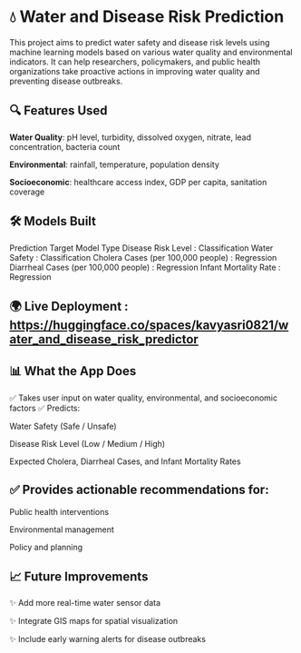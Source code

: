 # 💧 Water and Disease Risk Prediction
This project aims to predict water safety and disease risk levels using machine learning models based on various water quality and environmental indicators. It can help researchers, policymakers, and public health organizations take proactive actions in improving water quality and preventing disease outbreaks.


## 🔍 Features Used
**Water Quality**: pH level, turbidity, dissolved oxygen, nitrate, lead concentration, bacteria count

**Environmental**: rainfall, temperature, population density

**Socioeconomic**: healthcare access index, GDP per capita, sanitation coverage



## 🛠️ Models Built
Prediction Target	Model Type
Disease Risk Level : 	Classification
Water Safety : 	Classification
Cholera Cases (per 100,000 people) : 	Regression
Diarrheal Cases (per 100,000 people) : 	Regression
Infant Mortality Rate :	Regression

## 🌍 Live Deployment : https://huggingface.co/spaces/kavyasri0821/water_and_disease_risk_predictor


## 📊 What the App Does
✅ Takes user input on water quality, environmental, and socioeconomic factors
✅ Predicts:

Water Safety (Safe / Unsafe)

Disease Risk Level (Low / Medium / High)

Expected Cholera, Diarrheal Cases, and Infant Mortality Rates

## ✅ Provides actionable recommendations for:

Public health interventions

Environmental management

Policy and planning


## 📈 Future Improvements
✨ Add more real-time water sensor data

✨ Integrate GIS maps for spatial visualization

✨ Include early warning alerts for disease outbreaks
